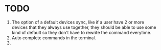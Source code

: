 # TODO

1. The option of a default devices sync, like if a user have 2 or more devices that they always use together, they should be able to use some kind of default so they don't have to rewrite the command everytime.
2. Auto complete commands in the terminal.
3. 
